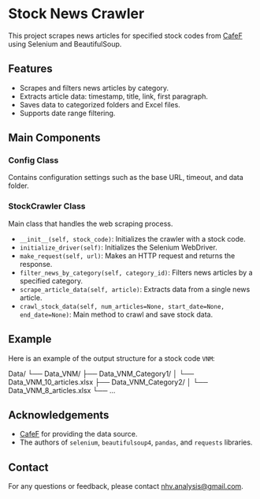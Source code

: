 # Stock News Crawler

This project scrapes news articles for specified stock codes from [CafeF](https://s.cafef.vn) using Selenium and BeautifulSoup.

## Features

- Scrapes and filters news articles by category.
- Extracts article data: timestamp, title, link, first paragraph.
- Saves data to categorized folders and Excel files.
- Supports date range filtering.

## Main Components

### Config Class
Contains configuration settings such as the base URL, timeout, and data folder.

### StockCrawler Class
Main class that handles the web scraping process.

- `__init__(self, stock_code)`: Initializes the crawler with a stock code.
- `initialize_driver(self)`: Initializes the Selenium WebDriver.
- `make_request(self, url)`: Makes an HTTP request and returns the response.
- `filter_news_by_category(self, category_id)`: Filters news articles by a specified category.
- `scrape_article_data(self, article)`: Extracts data from a single news article.
- `crawl_stock_data(self, num_articles=None, start_date=None, end_date=None)`: Main method to crawl and save stock data.

## Example

Here is an example of the output structure for a stock code `VNM`:

Data/
└── Data_VNM/
    ├── Data_VNM_Category1/
    │   └── Data_VNM_10_articles.xlsx
    ├── Data_VNM_Category2/
    │   └── Data_VNM_8_articles.xlsx
    └── ...



## Acknowledgements

- [CafeF](https://s.cafef.vn) for providing the data source.
- The authors of `selenium`, `beautifulsoup4`, `pandas`, and `requests` libraries.

## Contact

For any questions or feedback, please contact [nhv.analysis@gmail.com](mailto:nhv.analysis@gmail.com).
